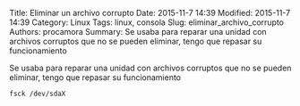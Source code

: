 Title: Eliminar un archivo corrupto
Date: 2015-11-7 14:39
Modified: 2015-11-7 14:39
Category: Linux
Tags: linux, consola
Slug: eliminar_archivo_corrupto
Authors: procamora
Summary: Se usaba para reparar una unidad con archivos corruptos que no se pueden eliminar, tengo que repasar su funcionamiento

Se usaba para reparar una unidad con archivos corruptos que no se pueden eliminar, tengo que repasar su funcionamiento

`fsck /dev/sdaX`
